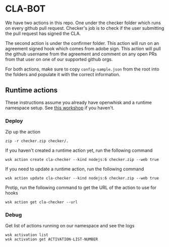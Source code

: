 # CLA-BOT

We have two actions in this repo. One under the checker folder which runs on every github pull request. Checker's job is to check if the user submitting the pull request has signed the CLA.

The second action is under the confirmer folder. This action will run on an agreement signed hook which comes from adobe sign. This action will pull the github username from the agreement and comment on any open PRs from that user on one of our supported github orgs. 

For both actions, make sure to copy `config-sample.json` from the root into the folders and populate it with the correct information.

## Runtime actions

These instructions assume you already have openwhisk and a runtime namespace setup. See [this workshop](https://hirenoble.github.io/Marriott-Workshop/) if you haven't. 

### Deploy

Zip up the action

```
zip -r checker.zip checker/.
```

If you haven't created a runtime action yet, run the following command

```
wsk action create cla-checker --kind nodejs:6 checker.zip --web true
```

If you need to update a runtime action, run the following command

```
wsk action update cla-checker --kind nodejs:6 checker.zip --web true
```

Protip, run the following command to get the URL of the action to use for hooks

```
wsk action get cla-checker --url
```

### Debug

Get list of actions running on our namespace and see the logs

```
wsk activation list
wsk activation get ACTIVATION-LIST-NUMBER
```


